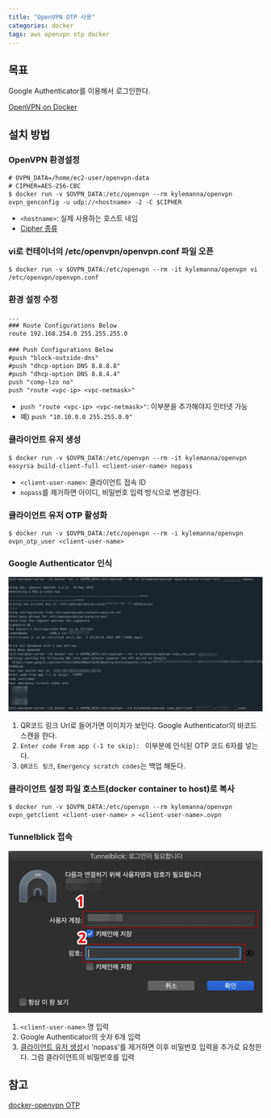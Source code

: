 ```yaml
---
title: "OpenVPN OTP 사용"
categories: docker
tags: aws openvpn otp docker
---
```


## 목표
Google Authenticator를 이용해서 로그인한다.

[OpenVPN on Docker](/2019/12/18/OpenVPN-On-Docker/)

## 설치 방법
### OpenVPN 환경설정
```
# OVPN_DATA=/home/ec2-user/openvpn-data
# CIPHER=AES-256-CBC
$ docker run -v $OVPN_DATA:/etc/openvpn --rm kylemanna/openvpn ovpn_genconfig -u udp://<hostname> -2 -C $CIPHER
```
- `<hostname>`: 실제 사용하는 호스트 네임
- [Cipher 종류](https://openvpn.net/vpn-server-resources/how-to-change-the-cipher-in-openvpn-access-server/)

### vi로 컨테이너의 /etc/openvpn/openvpn.conf 파일 오픈
```
$ docker run -v $OVPN_DATA:/etc/openvpn --rm -it kylemanna/openvpn vi /etc/openvpn/openvpn.conf
```

### 환경 설정 수정
```
...
### Route Configurations Below
route 192.168.254.0 255.255.255.0

### Push Configurations Below
#push "block-outside-dns"
#push "dhcp-option DNS 8.8.8.8"
#push "dhcp-option DNS 8.8.4.4"
push "comp-lzo no"
push "route <vpc-ip> <vpc-netmask>"
```
- `push "route <vpc-ip> <vpc-netmask>"`: 이부분을 추가해야지 인터넷 가능
- 예) `push "10.10.0.0 255.255.0.0"`

### <a id='create-client-user'>클라이언트 유저 생성</a>
```
$ docker run -v $OVPN_DATA:/etc/openvpn --rm -it kylemanna/openvpn easyrsa build-client-full <client-user-name> nopass
```
- `<client-user-name>`:  클라이언트 접속 ID
- `nopass`를 제거하면 아이디, 비밀번호 입력 방식으로 변경된다.

### 클라이언트 유저 OTP 활성화
```
$ docker run -v $OVPN_DATA:/etc/openvpn --rm -i kylemanna/openvpn ovpn_otp_user <client-user-name>
```

### Google Authenticator 인식
[![](/assets/images/2019-12-19-OpenVPN-On-Docker-Two-factor-01.png)](/assets/images/2019-12-19-OpenVPN-On-Docker-Two-factor-01.png)
1. QR코드 링크 Url로 들어가면 이미지가 보인다. Google Authenticator의 바코드 스캔을 한다.
2. `Enter code From app (-1 to skip): ` 이부분에 인식된 OTP 코드 6자를 넣는다.
3. `QR코드 링크`, `Emergency scratch codes`는 백업 해둔다.

### 클라이언트 설정 파일 호스트(docker container to host)로 복사
```
$ docker run -v $OVPN_DATA:/etc/openvpn --rm kylemanna/openvpn ovpn_getclient <client-user-name> > <client-user-name>.ovpn
```

### Tunnelblick 접속
[![](/assets/images/2019-12-19-OpenVPN-On-Docker-Two-factor-02.png)](/assets/images/2019-12-19-OpenVPN-On-Docker-Two-factor-02.png)
1. `<client-user-name>` 명 입력
2. Google Authenticator의 숫자 6개 입력
3. [클라이언트 유저 생성](#create-client-user)시 'nopass'를 제거하면 이후 비밀번호 입력을 추가로 요청한다. 그럼 클라이언트의 비밀번호를 입력 


## 참고
[docker-openvpn OTP](https://github.com/kylemanna/docker-openvpn/blob/master/docs/otp.md)
